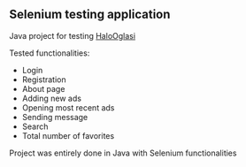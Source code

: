 ## Selenium testing application
Java project for testing [HaloOglasi](https://www.halooglasi.com/)

Tested functionalities:
- Login
- Registration
- About page
- Adding new ads
- Opening most recent ads
- Sending message
- Search
- Total number of favorites

Project was entirely done in Java with Selenium functionalities

